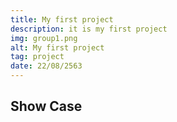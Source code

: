 ```yaml
---
title: My first project
description: it is my first project
img: group1.png
alt: My first project
tag: project
date: 22/08/2563
---
```


## Show Case